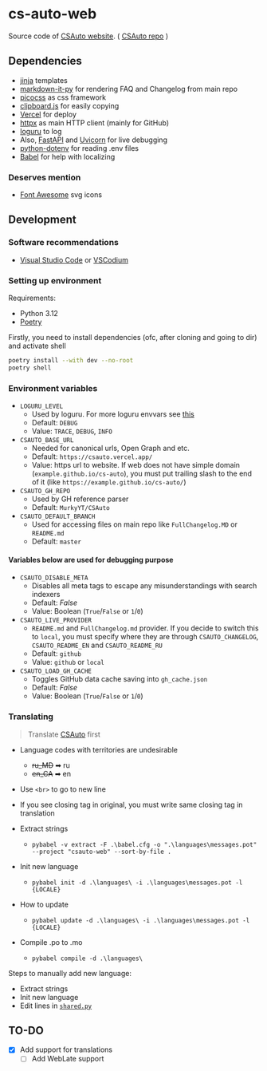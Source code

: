 # cs-auto-web

Source code of [CSAuto website](https://csauto.vercel.app). ( [CSAuto repo](https://github.com/MurkyYT/CSAuto) )

## Dependencies

- [jinja](https://jinja.palletsprojects.com) templates
- [markdown-it-py](https://github.com/executablebooks/markdown-it-py) for rendering FAQ and Changelog from main repo
- [picocss](https://picocss.com) as css framework
- [clipboard.js](https://github.com/zenorocha/clipboard.js) for easily copying
- [Vercel](https://vercel.com) for deploy
- [httpx](https://www.python-httpx.org) as main HTTP client (mainly for GitHub)
- [loguru](https://github.com/Delgan/loguru) to log
- Also, [FastAPI](https://fastapi.tiangolo.com) and [Uvicorn](https://www.uvicorn.org) for live debugging
- [python-dotenv](https://github.com/theskumar/python-dotenv) for reading .env files
- [Babel](https://babel.pocoo.org) for help with localizing

### Deserves mention

- [Font Awesome](https://fontawesome.com/) svg icons

## Development

### Software recommendations

- [Visual Studio Code](https://code.visualstudio.com) or [VSCodium](https://vscodium.com)

### Setting up environment

Requirements:

- Python 3.12
- [Poetry](https://python-poetry.org)

Firstly, you need to install dependencies (ofc, after cloning and going to dir) and activate shell

```bash
poetry install --with dev --no-root
poetry shell
```

### Environment variables

- `LOGURU_LEVEL`
  - Used by loguru. For more loguru envvars see [this](https://github.com/Delgan/loguru/blob/master/loguru/_defaults.py)
  - Default: `DEBUG`
  - Value: `TRACE`, `DEBUG`, `INFO`
- `CSAUTO_BASE_URL`
  - Needed for canonical urls, Open Graph and etc.
  - Default: `https://csauto.vercel.app/`
  - Value: https url to website. If web does not have simple domain (`example.github.io/cs-auto`), you must put trailing slash to the end of it (like `https://example.github.io/cs-auto/`)
- `CSAUTO_GH_REPO`
  - Used by GH reference parser
  - Default: `MurkyYT/CSAuto`
- `CSAUTO_DEFAULT_BRANCH`
  - Used for accessing files on main repo like `FullChangelog.MD` or `README.md`
  - Default: `master`

#### Variables below are used for debugging purpose

- `CSAUTO_DISABLE_META`
  - Disables all meta tags to escape any misunderstandings with search indexers
  - Default: *False*
  - Value: Boolean (`True`/`False` or `1`/`0`)
- `CSAUTO_LIVE_PROVIDER`
  - `README.md` and `FullChangelog.md` provider. If you decide to switch this to `local`, you must specify where they are through `CSAUTO_CHANGELOG`, `CSAUTO_README_EN` and `CSAUTO_README_RU`
  - Default: `github`
  - Value: `github` or `local`
- `CSAUTO_LOAD_GH_CACHE`
  - Toggles GitHub data cache saving into `gh_cache.json`
  - Default: *False*
  - Value: Boolean (`True`/`False` or `1`/`0`)

### Translating

> Translate [CSAuto](https://github.com/MurkyYT/CSAuto) first

- Language codes with territories are undesirable
  - ~~ru_MD~~ ➡ ru
  - ~~en_CA~~ ➡ en
- Use `<br>` to go to new line
- If you see closing tag in original, you must write same closing tag in translation

- Extract strings
  - `pybabel -v extract -F .\babel.cfg -o ".\languages\messages.pot" --project "csauto-web" --sort-by-file .`
- Init new language
  - `pybabel init -d .\languages\ -i .\languages\messages.pot -l {LOCALE}`
- How to update
  - `pybabel update -d .\languages\ -i .\languages\messages.pot -l {LOCALE}`
- Compile .po to .mo
  - `pybabel compile -d .\languages\`

Steps to manually add new language:

- Extract strings
- Init new language
- Edit lines in [`shared.py`](https://github.com/MurkyYT/cs-auto/blob/master/scripts/shared.py)

## TO-DO

- [X] Add support for translations
  - [ ] Add WebLate support
